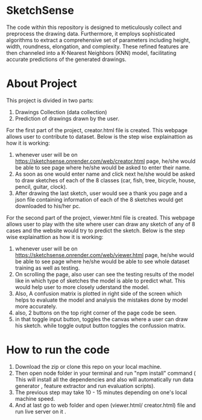 # SketchSense

The code within this repository is designed to meticulously collect and preprocess the drawing data. Furthermore, it employs sophisticated algorithms to extract a comprehensive set of parameters including height, width, roundness, elongation, and complexity. These refined features are then channeled into a K-Nearest Neighbors (KNN) model, facilitating accurate predictions of the generated drawings.

# About Project

This project is divided in two parts:
  1. Drawings Collection (data collection)
  2. Prediction of drawings drawn by the user.

For the first part of the project, creator.html file is created. This webpage allows user to contribute to dataset. Below is the step wise explainattion as how it is working:
  1. whenever user will be on https://sketchsense.onrender.com/web/creator.html page, he/she would be able to see page where he/she would be asked to enter their name.
  2. As soon as one would enter name and click next he/she would be asked to draw sketches of each of the 8 classes (car, fish, tree, bicycle, house, pencil, guitar, clock).
  3. After drawing the last sketch, user would see a thank you page and a json file containing information of each of the 8 sketches would get downloaded to his/her pc. 

For the second part of the project, viewer.html file is created. This webpage allows user to play with the site where user can draw any sketch of any of 8 cases and the website would try to predict the sketch. Below is the step wise explainattion as how it is working:
  1. whenever user will be on https://sketchsense.onrender.com/web/viewer.html page, he/she would be able to see page where he/she would be able to see whole dataset training as well as testing.
  2. On scrolling the page, also user can see the testing results of the model like in which type of sketches the model is able to predict what. This would help user to more closely uderstand the model.
  3. Also, A confusion matrix is plotted in right side of the screen which helps to evaluate the model and analysis the mistakes done by model more accurately.
  4. also, 2 buttons on the top right corner of the page code be seen.
  5. in that toggle input button, toggles the canvas where a user can draw his sketch. while toggle output button toggles the confussion matrix.

# How to run the code

1. Download the zip or clone this repo on your local machine.
2. Then open node folder in your terminal and run "npm install" command ( This will install all the dependencies and also will automatically run data generator , feature extractor and run evaluation scripts).
3. The previous step may take 10 - 15 minutes depending on one's local machine speed.
4. And at last go to web folder and open (viewer.html/ creator.html) file and run live server on it .
